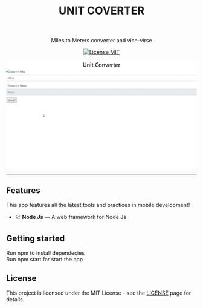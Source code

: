 <h1 align="center">
<br>
  UNIT COVERTER
<br>
<br>
</h1>

<p align="center">
Miles to Meters converter and vise-virse</p>

<p align="center">
  <a href="https://opensource.org/licenses/MIT">
    <img src="https://img.shields.io/badge/License-MIT-blue.svg" alt="License MIT">
  </a>
</p>

[//]: # (Add your gifs/images here:)
<div align="center">

  <img src="public/conversorDeUnidades.gif" alt="demo">
</div>
<hr />

## Features
[//]: # (Add the features of your project here:)
This app features all the latest tools and practices in mobile development!

- 💹 **Node Js** — A web framework for Node Js

## Getting started

Run npm to install dependecies<br>
Run npm start for start the app<br>

## License

This project is licensed under the MIT License - see the [LICENSE](https://opensource.org/licenses/MIT) page for details.
